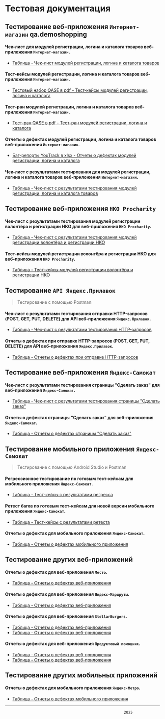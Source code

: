 # Тестовая документация

## Тестирование веб-приложения `Интернет-магазин` qa.demoshopping

#### Чек-лист для модулей регистрации, логина и каталога товаров веб-приложения `Интернет-магазин`.
- [Таблица - Чек-лист модулей регистрации, логина и каталога товаров](https://docs.google.com/spreadsheets/d/1mXZxTQBOqMj2sjD-dfsa1Y07XuijLwZzCLbpX0X72Do/edit?usp=sharing)

#### Тест-кейсы модулей регистрации, логина и каталога товаров веб-приложения `Интернет-магазин`.
- [Тестовый набор QASE в pdf - Тест-кейсы модулей регистрации, логина и каталога](G9-2024-12-19_QASE_Test-suite.pdf)

#### Тест-ран модулей регистрации, логина и каталога товаров веб-приложения `Интернет-магазин`.
- [Тест-ран QASE в pdf - Тест-ран модулей регистрации, логина и каталога](G9-Express+run+2024_12_22.pdf)

#### Отчеты о дефектах модулей регистрации, логина и каталога товаров веб-приложения `Интернет-магазин`.
- [Баг-репорты YouTrack в xlsx - Отчеты о дефектах модулей регистрации, логина и каталога](G9-Express+run+2024_12_22.pdf)

#### Чек-лист с результатами тестирования для модулей регистрации, логина и каталога товаров веб-приложения `Интернет-магазин`.
- [Таблица - Чек-лист с результатами тестирования модулей регистрации, логина и каталога товаров](https://docs.google.com/spreadsheets/d/1HDCs2CgYsczblyvluXCzT9CC9OO-gKy-fb97htLkhFQ/edit?usp=sharing)


## Тестирование веб-приложения `НКО Procharity`

#### Чек-лист с результатами тестирования модулей регистрации волонтёра и регистрации НКО для веб-приложения `НКО Procharity`.
- [Таблица - Чек-лист с результатами тестирования модулей регистрации волонтёра и регистрации НКО](https://docs.google.com/spreadsheets/d/1WfJXx4zJe0OKwO0TjhdvmE7L5jKWs7QYE6cOl85kio0/edit?usp=sharing)

#### Тест-кейсы модулей регистрации волонтёра и регистрации НКО для веб-приложения `НКО Procharity`.
- [Таблица - Тест-кейсы модулей регистрации волонтёра и регистрации НКО](https://docs.google.com/spreadsheets/d/1a6wre7UyspTDRc1vnrcoITgjUqhqSA9xehMmOJBGX2o/edit?usp=sharing)


## Тестирование `API Яндекс.Прилавок`
> Тестирование с помощью Postman
#### Чек-лист с результатами тестирования отправки HTTP-запросов (POST, GET, PUT, DELETE) для API веб-приложения `Яндекс.Прилавок`.
- [Таблица - Чек-лист с результатами тестирования HTTP-запросов](https://docs.google.com/spreadsheets/d/1G63bnfarMwZ9nyfRYtR0g2ipdNGesBzKfSVHo5EXqBI/edit?usp=sharing)

#### Отчеты о дефектах при отправке HTTP-запросов (POST, GET, PUT, DELETE) для API веб-приложения `Яндекс.Прилавок`.
- [Таблица - Отчеты о дефектах при отправке HTTP-запросов](https://docs.google.com/spreadsheets/d/1dfRfFcslteLSWSj74QBCkPOT0C7qQ9x8Iq7J1LCCZWs/edit?usp=sharing)


## Тестирование веб-приложения `Яндекс-Самокат`

#### Чек-лист с результатами тестирования страницы "Сделать заказ" для веб-приложения `Яндекс-Самокат`.
- [Таблица - Чек-лист с результатами тестирования страницы "Сделать заказ"](https://docs.google.com/spreadsheets/d/1wMVYlpDSwAya3b6O61z3pG241K8cF3K0VQfLX8paH-g/edit?usp=sharing)

#### Отчеты о дефектах страницы "Сделать заказ" для веб-приложения `Яндекс-Самокат`.
- [Таблица - Отчеты о дефектах страницы "Сделать заказ"](https://docs.google.com/spreadsheets/d/1fhPKMJjQgY6mX4ZAQjLw6SRaREw1qmcZLA34JQgeUvU/edit?usp=sharing)


## Тестирование мобильного приложения `Яндекс-Самокат`
> Тестирование с помощью Android Studio и Postman
#### Регрессионное тестирование по готовым тест-кейсам для мобильного приложения `Яндекс-Самокат`.
- [Таблица - Тест-кейсы с результатами регресса](https://docs.google.com/spreadsheets/d/1mRi2XozWIrls8ej4G_iigOVZf3oq1N5GNsXfKCqnrG4/edit?usp=sharing)

#### Ретест багов по готовым тест-кейсам для новой версии мобильного приложения `Яндекс-Самокат`.
- [Таблица - Тест-кейсы с результатами ретеста](https://docs.google.com/spreadsheets/d/1kN_aHzaz59BA5ao0IFztBpWnnGlexH04blVwZhqWy2k/edit?usp=sharing)

#### Отчеты о дефектах для мобильного приложения `Яндекс-Самокат`.
- [Таблица - Отчеты о дефектах мобильного приложения](https://docs.google.com/spreadsheets/d/1WVizxDzCmZouFyHMyvFnu0KxoAp3hTcmBrVhrLB3UlE/edit?usp=sharing)

## Тестирование других веб-приложений

#### Отчеты о дефектах для веб-приложения `Место`.
- [Таблица - Отчеты о дефектах веб-приложения](https://docs.google.com/spreadsheets/d/18vS8mDE8EvNwg-UTPJ8gEHOwDmkUzU_sbv4O5UvDYRE/edit?usp=sharing)

#### Отчеты о дефектах для веб-приложения `Яндекс-Маршруты`.
- [Таблица - Отчеты о дефектах веб-приложения](https://docs.google.com/spreadsheets/d/1NV349DgUBHyHSeI_b142wxImVdaNNH3Qm67hP68iyuI/edit?usp=sharing)

#### Отчеты о дефектах для веб-приложения `StellarBurgers`.
- [Таблица - Отчеты о дефектах веб-приложения](https://docs.google.com/spreadsheets/d/1jPeE3lXbfaa-Ei9tJ9UO46v9G7rhpFBsIIJ4sNqjmRU/edit?usp=sharing)
- [Таблица - Отчеты о дефектах веб-приложения](https://docs.google.com/spreadsheets/d/112jREhO-8mZcvya2kcb7FH_116xa6ovLGtgAxPyHVEk/edit?usp=sharing)

#### Отчеты о дефектах для веб-приложения `Продуктовый помощник`.
- [Таблица - Отчеты о дефектах веб-приложения](https://docs.google.com/spreadsheets/d/1OO30uJ3jPkSS6jOKTMhXvFDKZeVgosLT0k3KHRn4YBE/edit?usp=sharing)
- [Таблица - Отчеты о дефектах веб-приложения](https://docs.google.com/spreadsheets/d/1eaQaIUSEUBYUa4JbJ5alm6d0WAQmR3xV95ArSNSW5IM/edit?usp=sharing)
  
## Тестирование других мобильных приложений

#### Отчеты о дефектах для мобильного приложения `Яндекс-Метро`.
- [Таблица - Отчеты о дефектах мобильного приложения](https://docs.google.com/spreadsheets/d/1WKcjNSleqO4Mqu2W6BlzrzPnb-FOa5aNw7dOiwRFf40/edit?usp=sharing)
---
                                                          2025





